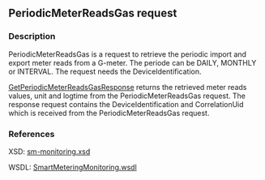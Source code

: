 ## PeriodicMeterReadsGas request

### Description
PeriodicMeterReadsGas is a request to retrieve the periodic import and export meter reads from a G-meter. The periode can be DAILY, MONTHLY or INTERVAL. The request needs the DeviceIdentification.

[GetPeriodicMeterReadsGasResponse](GetPeriodicMeterReadsGasResponse.md) returns the retrieved meter reads values, unit and logtime from the PeriodicMeterReadsGas request. The response request contains the DeviceIdentification and CorrelationUid which is received from the PeriodicMeterReadsGas request.

### References

XSD: [sm-monitoring.xsd](https://github.com/OSGP/Platform/blob/development/osgp-adapter-ws-smartmetering/src/main/webapp/WEB-INF/wsdl/smartmetering/schemas/sm-monitoring.xsd)

WSDL: [SmartMeteringMonitoring.wsdl](https://github.com/OSGP/Platform/blob/development/osgp-adapter-ws-smartmetering/src/main/webapp/WEB-INF/wsdl/smartmetering/SmartMeteringMonitoring.wsdl)
